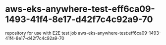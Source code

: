 # aws-eks-anywhere-test-eff6ca09-1493-41f4-8e17-d42f7c4c92a9-70
repository for use with E2E test job aws-eks-anywhere-test:eff6ca09-1493-41f4-8e17-d42f7c4c92a9-70
